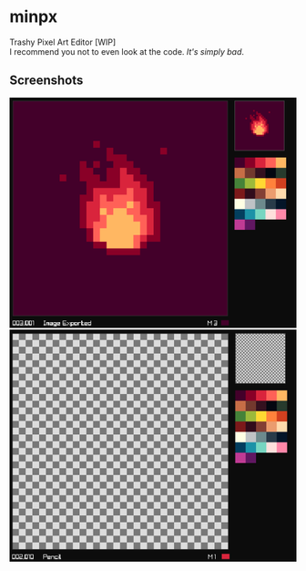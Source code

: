 # minpx
Trashy Pixel Art Editor [WIP]<br>
I recommend you not to even look at the code. *It's simply bad*.
## Screenshots
<img src="https://github.com/Datavorous/minpx/blob/main/media/2.PNG?raw=true">
<b>
<img src="https://github.com/Datavorous/minpx/blob/main/media/3.PNG?raw=true">
